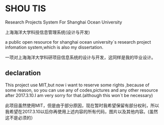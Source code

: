 # SHOU TIS

Research Projects System For Shanghai Ocean University

上海海洋大学科技信息管理系统(设计与开发)

a public open resource for shanghai ocean university`s research project infomation system,which is also my dissertation.

一项对上海海洋大学科研项目信息系统的设计与开发，这同样是我的毕业设计。

## declaration

This project use MIT,but now i want to reserve some rights ,because of some reason, so you can use any of codes,pictures and any other resource after 2017.3.10.I am very sorry for that.(although this won`t be necessary)

此项目虽然使用MIT，但是由于部分原因，现在暂时我希望保留有部分权利，所以我希望在2017.3.10以后你再使用上述内容的所有代码，图片以及其他内容。(虽然这不是必须的）

